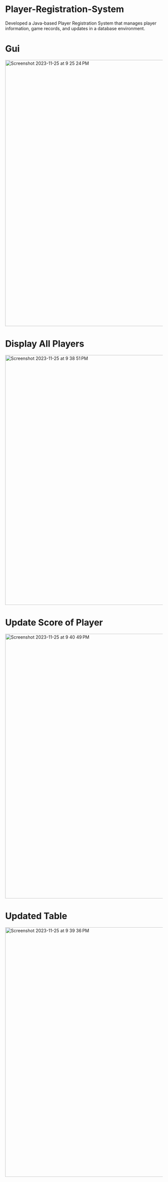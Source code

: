 # Player-Registration-System
Developed a Java-based Player Registration System that manages player information, game records, and updates in a database environment.

# Gui 
<img width="849" alt="Screenshot 2023-11-25 at 9 25 24 PM" src="https://github.com/yashmitawa122333/Player-Registration-System/assets/90521962/967d5aba-cb2a-4a81-9b3e-78a20c8e21a6">

# Display All Players
<img width="797" alt="Screenshot 2023-11-25 at 9 38 51 PM" src="https://github.com/yashmitawa122333/Player-Registration-System/assets/90521962/d62775de-cf81-4437-8af3-39aeda2275e6">

# Update Score of Player
<img width="844" alt="Screenshot 2023-11-25 at 9 40 49 PM" src="https://github.com/yashmitawa122333/Player-Registration-System/assets/90521962/3ac14cbc-6a4c-4dcc-a413-5d11983349af">

# Updated Table
<img width="796" alt="Screenshot 2023-11-25 at 9 39 36 PM" src="https://github.com/yashmitawa122333/Player-Registration-System/assets/90521962/deb11323-4e0c-4404-8a95-8bc82de1d632">

